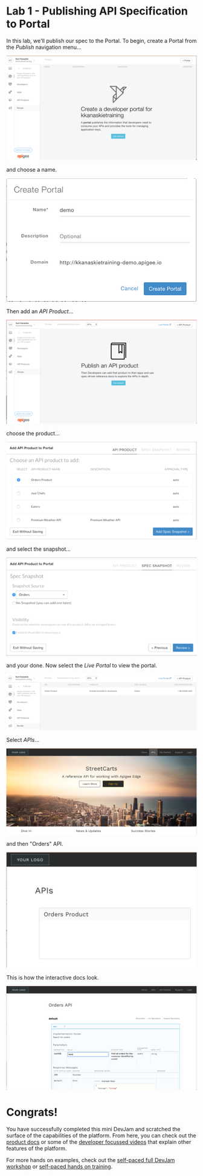 # Lab 1 - Publishing API Specification to Portal

In this lab, we'll publish our spec to the Portal. To begin, create a Portal from the *Publish* navigation menu...

![Image](images/portal-create.png) 

and choose a name.

![Image](images/portal-create-dialog.png) 

Then add an *API Product*...

![Image](images/portal-api.png) 

choose the product...

![Image](images/portal-api-orders.png) 

and select the snapshot...

![Image](images/portal-api-orders-product.png) 

and your done. Now select the *Live Portal* to view the portal.

![Image](images/portal-api-orders-published.png) 

Select *APIs*...

![Image](images/portal-live.png) 

and then "Orders" API.

![Image](images/portal-live-orders.png) 

This is how the interactive docs look.

![Image](images/portal-live-orders-customer.png) 


# Congrats!

You have successfully completed this mini DevJam and scratched the surface of the capabilities of the platform. From here, you can check out the [product docs](http://docs.apigee.com/) or some of the [developer focussed videos](https://apigee.com/about/developers) that explain other features of the platform.

For more hands on examples, check out the [self-paced full DevJam workshop](https://github.com/apigee/devjam) or [self-paced hands on training](http://go.apigee.com/rg000Y1i0XRYDlWju00f0t0). 

